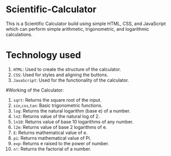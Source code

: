 # Scientific-Calculator
This is a Scientific Calculator build using simple HTML, CSS, and JavaScript which can perform simple arithmetic, trigonometric, and logarithmic calculations.

# Technology used
1. `HTML`: Used to create the structure of the calculator.
2. `CSS`: Used for styles and aligning the buttons.
3. `JavaScript`: Used for the functionality of the calculator.

#Working of the Calculator:
1. `sqrt`: Returns the square root of the input.
2. `sin`,`cos`,`tan`: Basic trigonometric functions.
3. `log`: Returns the natural logarithm (base e) of a number.
4. `ln2`: Returns value of the natural log of 2.
5. `ln10`: Returns value of base 10 logarithms of any number.
6. `l2e`: Returns value of base 2 logarithms of e.
7. `E`: Returns mathematical value of e.
8. `pi`: Returns mathematical value of Pi.
9. `exp`: Returns e raised to the power of number.
10. `n!`: Returns the factorial of a number.
